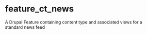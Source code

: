 feature_ct_news
===============

A Drupal Feature containing content type and associated views for a standard news feed

